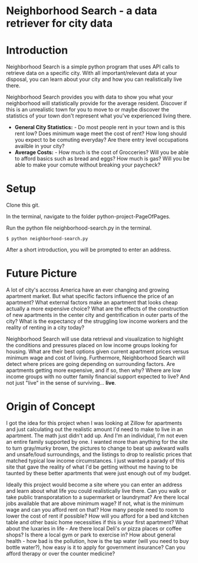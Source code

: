 Neighborhood Search - a data retriever for city data
=================================================================

Introduction
============

Neighborhood Search is a simple python program that uses API calls to retrieve 
data on a specific city. With all important/relevant data at your disposal, 
you can learn about your city and how you can realistically live there. 

Neighborhood Search provides you with data to show you what your neighborhood 
will statistically provide for the average resident. Discover if this is 
an unrealistic town for you to move to or maybe discover the statistics of 
your town don't represent what you've experienced living there. 

- **General City Statistics:** - Do most people rent in your town and is this rent low? Does minimum wage meet the cost of rent? How long should you expect to be comuting everyday? Are there entry level occupations availble in your city?
- **Average Costs:** - How much is the cost of Grocceries? Will you be able to afford basics such as bread and eggs? How much is gas? Will you be able to make your comute without breaking your paycheck?


Setup
======
Clone this git.

In the terminal, navigate to the folder python-project-PageOfPages.

Run the python file neighborhood-search.py in the terminal.

```
$ python neighborhood-search.py

```

After a short introduction, you will be prompted to enter an address.


Future Picture
==================
A lot of city's accross America have an ever changing and growing apartment market. But what specific factors influence the price of an apartment? What external factors make an apartment that looks cheap actually a more expensive choice? What are the effects of the construction of new apartments in the center city and gentrification in outer parts of the city? What is the expectancy of the struggling low income workers and the reality of renting in a city today? 

Neighborhood Search will use data retrieval and visualization to highlight the conditions and pressures placed on low income groups looking for housing. What are their best options given current apartment prices versus minimum wage and cost of living. Furthermore, Neighborhood Search will detect where prices are going depending on surrounding factors. Are apartments getting more expensive, and if so, then why? Where are low income groups with no outter family financial support expected to live? And not just "live" in the sense of surviving... **live**.


Origin of Concept
=================
I got the idea for this project when I was looking at Zillow for apartments and just calculating out the realistic amount I'd need to make to live in an apartment. The math just didn't add up. And I'm an individual, I'm not even an entire family supported by one. I wanted more than anything for the site to turn gray/murky brown, the pictures to change to beat up awkward walls and unsafe/loud surroundings, and the listings to drop to realistic prices that matched typical low income circumstances. I just wanted a parady of this site that gave the reality of what I'd be getting without me having to be taunted by these better apartments that were just enough out of my budget. 

Ideally this project would become a site where you can enter an address and learn about what life you could realistically live there. Can you walk or take public transporatation to a supermarket or laundrymat? Are there local jobs available that are above minimum wage? If not, what is the minimum wage and can you afford rent on that? How many people need to room to lower the cost of rent if possible? How will you afford for a bed and kitchen table and other basic home necessities if this is your first apartment?
What about the luxaries in life - Are there local Deli's or pizza places or coffee shops? Is there a local gym or park to exercise in? 
How about general health - how bad is the pollution, how is the tap water (will you need to buy bottle water?), how easy is it to apply for government insurance? Can you afford therapy or over the counter medicine?
